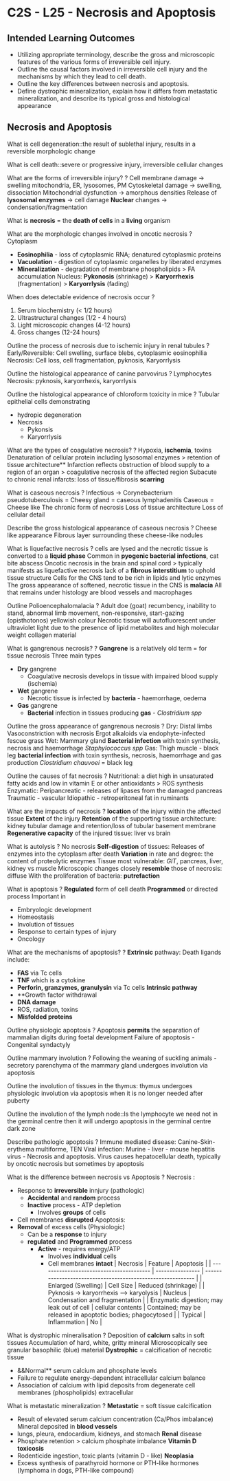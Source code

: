 # C2S - L25 - Necrosis and Apoptosis

## Intended Learning Outcomes
- Utilizing appropriate terminology, describe the gross and microscopic features of the various forms of irreversible cell injury.
- Outline the causal factors involved in irreversible cell injury and the mechanisms by which they lead to cell death.
- Outline the key differences between necrosis and apoptosis.
- Define dystrophic mineralization, explain how it differs from metastatic mineralization, and describe its typical gross and histological appearance

## Necrosis and Apoptosis

What is cell degeneration::the result of sublethal injury, results in a reversible morphologic change

What is cell death::severe or progressive injury, irreversible cellular changes

What are the forms of irreversible injury?
?
Cell membrane damage -> swelling mitochondria, ER, lysosomes, PM
Cytoskeletal damage -> swelling, dissociation
Mitochondrial dysfunction -> amorphous densities
Release of **lysosomal enzymes** -> cell damage
**Nuclear** changes -> condensation/fragmentation

What is **necrosis** = the **death of cells** in a **living** organism

What are the morphologic changes involved in oncotic necrosis
?
Cytoplasm
- **Eosinophilia** - loss of cytoplasmic RNA; denatured cytoplasmic proteins
- **Vacuolation** - digestion of cytoplasmic organelles by liberated enzymes
- **Mineralization** - degradation of membrane phospholipids > FA accumulation
Nucleus: **Pykonosis** (shrinkage) > **Karyorrhexis** (fragmentation) > **Karyorrlysis** (fading)

When does detectable evidence of necrosis occur
?
1. Serum biochemistry (< 1/2 hours)
2. Ultrastructural changes (1/2 - 4 hours)
3. Light microscopic changes (4-12 hours)
4. Gross changes (12-24 hours)

Outline the process of necrosis due to ischemic injury in renal tubules
?
Early/Reversible: Cell swelling, surface blebs, cytoplasmic eosinophilia
Necrosis: Cell loss, cell fragmentation, pyknosis, Karyorrlysis

Outline the histological appearance of canine parvovirus
?
Lymphocytes
Necrosis: pyknosis, karyorrhexis, karyorrlysis

Outline the histological appearance of chloroform toxicity in mice
?
Tubular epithelial cells demonstrating 
- hydropic degeneration
- Necrosis
  - Pykonsis
  - Karyorrlysis

What are the types of coagulative necrosis?
?
Hypoxia, **ischemia**, toxins
Denaturation of cellular protein including lysosomal enzymes > retention of tissue architecture**
Infarction reflects obstruction of blood supply to a region of an organ > coagulative necrosis of the affected region
Subacute to chronic renal infarcts: loss of tissue/fibrosis **scarring**

What is caseous necrosis
?
Infectious -> Corynebacterium pseudotuberculosis = Cheesy gland = caseous lymphadenitis
Caseous = Cheese like
The chronic form of necrosis
Loss of tissue architecture
Loss of cellular detail

Describe the gross histological appearance of caseous necrosis
?
Cheese like appearance
Fibrous layer surrounding these cheese-like nodules

What is liquefactive necrosis
?
cells are lysed and the necrotic tissue is converted to a **liquid phase**
Common in **pyogenic bacterial infections**, cat bite abscess
Oncotic necrosis in the brain and spinal cord > typically manifests as liquefactive necrosis
lack of a **fibrous interstitium** to uphold tissue structure
Cells for the CNS tend to be rich in lipids and lytic enzymes
The gross appearance of softened, necrotic tissue in the CNS is **malacia**
All that remains under histology are blood vessels and macrophages

Outline Polioencephalomalacia
?
Adult doe (goat)
recumbency, inability to stand, abnormal limb movement, non-responsive, start-gazing (opisthotonos)
yellowish colour
Necrotic tissue will autofluorescent under ultraviolet light due to the presence of lipid metabolites and high molecular weight collagen material

What is gangrenous necrosis?
?
**Gangrene** is a relatively old term = for tissue necrosis
Three main types
- **Dry** gangrene
  - Coagulative necrosis develops in tissue with impaired blood supply (ischemia)
- **Wet** gangrene
  - Necrotic tissue is infected by **bacteria** - haemorrhage, oedema
- **Gas** gangrene
  - **Bacterial** infection in tissues producing **gas** - *Clostridium spp*

Outline the gross appearance of gangrenous necrosis
?
Dry: Distal limbs Vasoconstriction with necrosis Ergot alkaloids via endophyte-infected fescue grass
Wet: Mammary gland **Bacterial infection** with toxin synthesis, necrosis and haemorrhage *Staphylococcus spp*
Gas: Thigh muscle - black leg **bacterial infection** with toxin synthesis, necrosis, haemorrhage and gas production *Clostridium chauvoei* = black leg

Outline the causes of fat necrosis 
?
Nutritional: a diet high in unsaturated fatty acids and low in vitamin E or other antioxidants > ROS synthesis
Enzymatic: Peripancreatic - releases of lipases from the damaged pancreas
Traumatic - vascular
Idiopathic - retroperitoneal fat in ruminants

What are the impacts of necrosis
?
**location** of the injury within the affected tissue
**Extent** of the injury
**Retention** of the supporting tissue architecture: kidney tubular damage and retention/loss of tubular basement membrane
**Regenerative capacity** of the injured tissue: liver vs brain

What is autolysis
?
No necrosis
**Self-digestion** of tissues: Releases of enzymes into the cytoplasm after death
**Variation** in rate and degree: the content of proteolytic enzymes
Tissue most vulnerable: *GIT*, pancreas, liver, kidney vs muscle
Microscopic changes closely **resemble** those of necrosis: diffuse
With the proliferation of bacteria: **putrefaction**

What is apoptosis
?
**Regulated** form of cell death
**Programmed** or directed process
Important in 
- Embryologic development
- Homeostasis
- Involution of tissues
- Response to certain types of injury
- Oncology

What are the mechanisms of apoptosis?
?
**Extrinsic** pathway: Death ligands include:
- **FAS** via Tc cells
- **TNF** which is a cytokine
- **Perforin, granzymes, granulysin** via Tc cells
**Intrinsic pathway**
- **Growth factor withdrawal
- **DNA damage**
- ROS, radiation, toxins
- **Misfolded proteins**

Outline physiologic apoptosis
?
Apoptosis **permits** the separation of mammalian digits during foetal development
Failure of apoptosis - Congenital syndactyly

Outline mammary involution
?
Following the weaning of suckling animals - secretory parenchyma of the mammary gland undergoes involution via apoptosis

Outline the involution of tissues in the thymus: thymus undergoes physiologic involution via apoptosis when it is no longer needed after puberty

Outline the involution of the lymph node::Is the lymphocyte we need not in the germinal centre then it will undergo apoptosis in the germinal centre dark zone

Describe pathologic apoptosis
?
Immune mediated disease: Canine-Skin- erythema multiforme, TEN
Viral infection: Murine - liver - mouse hepatitis virus - Necrosis and apoptosis. Virus causes hepatocellular death, typically by oncotic necrosis but sometimes by apoptosis

What is the difference between necrosis vs Apoptosis
?
Necrosis :
- Response to **irreversible** innjury (pathologic)
  - **Accidental** and **random** process
  - **Inactive** process - ATP depletion
    - Involves **groups** of cells
- Cell membranes **disrupted**
Apoptosis:
- **Removal** of excess cells (Physiologic)
  - Can be a **response** to injury
  - **regulated** and **Programmed** process
    - **Active** - requires energy/ATP
      - Involves **individual** cells
      - Cell membranes **intact**
| Necrosis                                 | Feature          | Apoptosis                                                   |
| ---------------------------------------- | ---------------- | ----------------------------------------------------------- |
| Enlarged (Swelling)                      | Cell Size        | Reduced (shrinkage)                                         |
| Pyknosis -> karyorrhexis --> karyolysis  | Nucleus          | Condensation and fragmentation                              |
| Enzymatic digestion; may leak out of cell | cellular contents | Contained; may be released in apoptotic bodies; phagocytosed |
| Typical                                  | Inflammation     | No                                                          |

What is dystrophic  mineralisation
?
Deposition of **calcium** salts in soft tissues
Accumulation of hard, white, gritty mineral
Microscopically see granular basophilic (blue) material
**Dystrophic** = calcification of necrotic tissue
- &&Normal** serum calcium and phosphate levels
- Failure to regulate energy-dependent intracellular calcium balance
- Association of calcium with lipid deposits from degenerate cell membranes (phospholipids) extracellular

What is metastatic mineralization
?
**Metastatic** = soft tissue calcification
- Result of elevated serum calcium concentration (Ca/Phos imbalance)
Mineral deposited in **blood vessels**
- lungs, pleura, endocardium, kidneys, and stomach
**Renal** disease
- Phosphate retention > calcium phosphate imbalance
**Vitamin D toxicosis**
- Rodenticide ingestion, toxic plants (vitamin D - like)
**Neoplasia**
- Excess synthesis of parathyroid hormone or PTH-like hormones (lymphoma in dogs, PTH-like compound)


